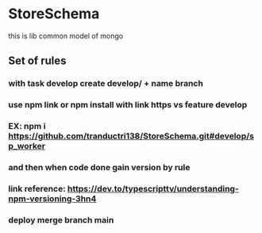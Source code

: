 # StoreSchema
this is lib common model of mongo

## Set of rules 

### with task develop create develop/ + name branch
 
### use npm link or npm install with link https vs feature develop 

### EX: npm i https://github.com/tranductri138/StoreSchema.git#develop/sp_worker

### and then when code done gain version by rule 

### link reference: https://dev.to/typescripttv/understanding-npm-versioning-3hn4

### deploy merge branch main 